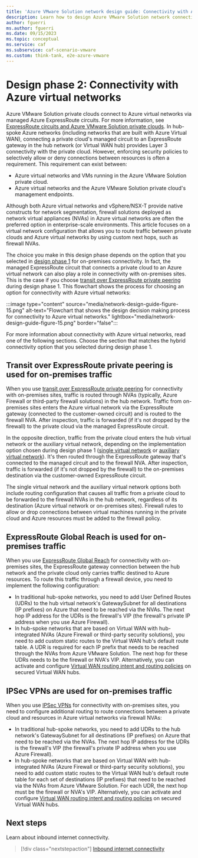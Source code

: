 ```yaml
---
title: 'Azure VMware Solution network design guide: Connectivity with Azure virtual networks'
description: Learn how to design Azure VMware Solution network connectivity with Azure virtual networks. This article is part of the Azure VMware Solution design guide.
author: fguerri
ms.author: fguerri
ms.date: 09/15/2023
ms.topic: conceptual
ms.service: caf
ms.subservice: caf-scenario-vmware
ms.custom: think-tank, e2e-azure-vmware
---
```


# Design phase 2: Connectivity with Azure virtual networks

Azure VMware Solution private clouds connect to Azure virtual networks via managed Azure ExpressRoute circuits. For more information, see [ExpressRoute circuits and Azure VMware Solution private clouds](azure-vmware-solution-network-basics.md#azure-expressroute-circuits-and-azure-vmware-solution-private-clouds). In hub-spoke Azure networks (including networks that are built with Azure Virtual WAN), connecting a private cloud's managed circuit to an ExpressRoute gateway in the hub network (or Virtual WAN hub) provides Layer 3 connectivity with the private cloud. However, enforcing security policies to selectively allow or deny connections between resources is often a requirement. This requirement can exist between:

- Azure virtual networks and VMs running in the Azure VMware Solution private cloud.
- Azure virtual networks and the Azure VMware Solution private cloud's management endpoints.

Although both Azure virtual networks and vSphere/NSX-T provide native constructs for network segmentation, firewall solutions deployed as network virtual appliances (NVAs) in Azure virtual networks are often the preferred option in enterprise-scale environments. This article focuses on a virtual network configuration that allows you to route traffic between private clouds and Azure virtual networks by using custom next hops, such as firewall NVAs.

The choice you make in this design phase depends on the option that you selected in [design phase 1](on-premises-connectivity.md) for on-premises connectivity. In fact, the managed ExpressRoute circuit that connects a private cloud to an Azure virtual network can also play a role in connectivity with on-premises sites. This is the case if you choose [transit over ExpressRoute private peering](on-premises-connectivity.md#transit-over-expressroute-private-peering) during design phase 1. This flowchart shows the process for choosing an option for connectivity with Azure virtual networks:

:::image type="content" source="media/network-design-guide-figure-15.png" alt-text="Flowchart that shows the design decision making process for connectivity to Azure virtual networks." lightbox="media/network-design-guide-figure-15.png" border="false":::

For more information about connectivity with Azure virtual networks, read one of the following sections. Choose the section that matches the hybrid connectivity option that you selected during design phase 1.

## Transit over ExpressRoute private peering is used for on-premises traffic

When you use [transit over ExpressRoute private peering](on-premises-connectivity.md#transit-over-expressroute-private-peering) for connectivity with on-premises sites, traffic is routed through NVAs (typically, Azure Firewall or third-party firewall solutions) in the hub network. Traffic from on-premises sites enters the Azure virtual network via the ExpressRoute gateway (connected to the customer-owned circuit) and is routed to the firewall NVA. After inspection, traffic is forwarded (if it's not dropped by the firewall) to the private cloud via the managed ExpressRoute circuit. 

In the opposite direction, traffic from the private cloud enters the hub virtual network or the auxiliary virtual network, depending on the implementation option chosen during design phase 1 ([single virtual network](on-premises-connectivity.md#single-virtual-network) or [auxiliary virtual network](on-premises-connectivity.md#auxiliary-virtual-network)). It's then routed through the ExpressRoute gateway that's connected to the managed circuit and to the firewall NVA. After inspection, traffic is forwarded (if it's not dropped by the firewall) to the on-premises destination via the customer-owned ExpressRoute circuit. 

The single virtual network and the auxiliary virtual network options both include routing configuration that causes all traffic from a private cloud to be forwarded to the firewall NVAs in the hub network, regardless of its destination (Azure virtual network or on-premises sites). Firewall rules to allow or drop connections between virtual machines running in the private cloud and Azure resources must be added to the firewall policy.

## ExpressRoute Global Reach is used for on-premises traffic

When you use [ExpressRoute Global Reach](on-premises-connectivity.md#expressroute-global-reach) for connectivity with on-premises sites, the ExpressRoute gateway connection between the hub network and the private cloud only carries traffic destined to Azure resources. To route this traffic through a firewall device, you need to implement the following configuration:

- In traditional hub-spoke networks, you need to add User Defined Routes (UDRs) to the hub virtual network's GatewaySubnet for all destinations (IP prefixes) on Azure that need to be reached via the NVAs. The next hop IP address for the UDRs is the firewall's VIP (the firewall's private IP address when you use Azure Firewall).
- In hub-spoke networks that are based on Virtual WAN with hub-integrated NVAs (Azure Firewall or third-party security solutions), you need to add custom static routes to the Virtual WAN hub's default route table. A UDR is required for each IP prefix that needs to be reached through the NVAs from Azure VMware Solution. The next hop for these UDRs needs to be the firewall or NVA's VIP. Alternatively, you can activate and configure [Virtual WAN routing intent and routing policies](/azure/virtual-wan/how-to-routing-policies) on secured Virtual WAN hubs.

## IPSec VPNs are used for on-premises traffic

When you use [IPSec VPNs](on-premises-connectivity.md#ipsec-vpns) for connectivity with on-premises sites, you need to configure additional routing  to route connections between a private cloud and resources in Azure virtual networks via firewall NVAs:

- In traditional hub-spoke networks, you need to add UDRs to the hub network's GatewaySubnet for all destinations (IP prefixes) on Azure that need to be reached via the NVAs. The next hop IP address for the UDRs is the firewall's VIP (the firewall's private IP address when you use Azure Firewall).
- In hub-spoke networks that are based on Virtual WAN with hub-integrated NVAs (Azure Firewall or third-party security solutions), you need to add custom static routes to the Virtual WAN hub's default route table for each set of destinations (IP prefixes) that need to be reached via the NVAs from Azure VMware Solution. For each UDR, the next hop must be the firewall or NVA's VIP. Alternatively, you can activate and configure [Virtual WAN routing intent and routing policies](/azure/virtual-wan/how-to-routing-policies) on secured Virtual WAN hubs.

## Next steps

Learn about inbound internet connectivity.

> [!div class="nextstepaction"] 
> [Inbound internet connectivity](network-design-guide-internet-inbound-connectivity.md)